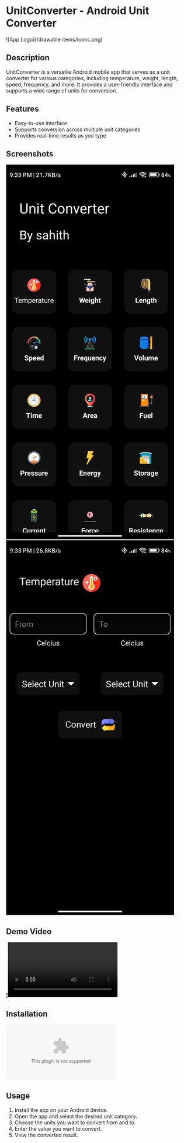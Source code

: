 # UnitConverter - Android Unit Converter

![App Logo](/drawable items/icons.png)



## Description

UnitConverter is a versatile Android mobile app that serves as a unit converter for various categories, including temperature, weight, length, speed, frequency, and more. It provides a user-friendly interface and supports a wide range of units for conversion.

## Features

- Easy-to-use interface
- Supports conversion across multiple unit categories
- Provides real-time results as you type


## Screenshots

![Screenshot 1](additional_info/ss1.jpg)
![Screenshot 2](additional_info/ss2.jpg)

## Demo Video

[![Demo Video](additional_info/Demo.mp4)

## Installation

![APK](additional_info/UnitConverterAPK.apk)

## Usage

1. Install the app on your Android device.
2. Open the app and select the desired unit category.
3. Choose the units you want to convert from and to.
4. Enter the value you want to convert.
5. View the converted result.



